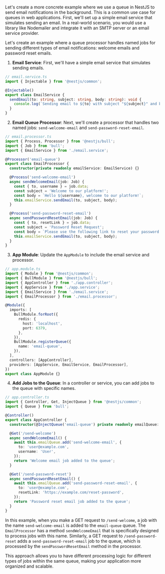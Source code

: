 Let's create a more concrete example where we use a queue in NestJS to send email notifications in the background. This is a common use case for queues in web applications. First, we'll set up a simple email service that simulates sending an email. In a real-world scenario, you would use a library like Nodemailer and integrate it with an SMTP server or an email service provider.

Let's create an example where a queue processor handles named jobs for sending different types of email notifications: welcome emails and password reset emails.

1. **Email Service**: First, we'll have a simple email service that simulates sending emails.

```typescript
// email.service.ts
import { Injectable } from '@nestjs/common';

@Injectable()
export class EmailService {
  sendEmail(to: string, subject: string, body: string): void {
    console.log(`Sending email to ${to} with subject "${subject}" and body "${body}"`);
  }
}
```

2. **Email Queue Processor**: Next, we'll create a processor that handles two named jobs: `send-welcome-email` and `send-password-reset-email`.

```typescript
// email.processor.ts
import { Process, Processor } from '@nestjs/bull';
import { Job } from 'bull';
import { EmailService } from './email.service';

@Processor('email-queue')
export class EmailProcessor {
  constructor(private readonly emailService: EmailService) {}

  @Process('send-welcome-email')
  async sendWelcomeEmail(job: Job) {
    const { to, username } = job.data;
    const subject = 'Welcome to our platform!';
    const body = `Hello ${username}, welcome to our platform!`;
    this.emailService.sendEmail(to, subject, body);
  }

  @Process('send-password-reset-email')
  async sendPasswordResetEmail(job: Job) {
    const { to, resetLink } = job.data;
    const subject = 'Password Reset Request';
    const body = `Please use the following link to reset your password: ${resetLink}`;
    this.emailService.sendEmail(to, subject, body);
  }
}
```

3. **App Module**: Update the `AppModule` to include the email service and processor.

```typescript
// app.module.ts
import { Module } from '@nestjs/common';
import { BullModule } from '@nestjs/bull';
import { AppController } from './app.controller';
import { AppService } from './app.service';
import { EmailService } from './email.service';
import { EmailProcessor } from './email.processor';

@Module({
  imports: [
    BullModule.forRoot({
      redis: {
        host: 'localhost',
        port: 6379,
      },
    }),
    BullModule.registerQueue({
      name: 'email-queue',
    }),
  ],
  controllers: [AppController],
  providers: [AppService, EmailService, EmailProcessor],
})
export class AppModule {}
```

4. **Add Jobs to the Queue**: In a controller or service, you can add jobs to the queue with specific names.

```typescript
// app.controller.ts
import { Controller, Get, InjectQueue } from '@nestjs/common';
import { Queue } from 'bull';

@Controller()
export class AppController {
  constructor(@InjectQueue('email-queue') private readonly emailQueue: Queue) {}

  @Get('/send-welcome')
  async sendWelcomeEmail() {
    await this.emailQueue.add('send-welcome-email', {
      to: 'user@example.com',
      username: 'User',
    });
    return 'Welcome email job added to the queue';
  }

  @Get('/send-password-reset')
  async sendPasswordResetEmail() {
    await this.emailQueue.add('send-password-reset-email', {
      to: 'user@example.com',
      resetLink: 'https://example.com/reset-password',
    });
    return 'Password reset email job added to the queue';
  }
}
```

In this example, when you make a GET request to `/send-welcome`, a job with the name `send-welcome-email` is added to the `email-queue` queue. The `EmailProcessor` has a method `sendWelcomeEmail` that is specifically designed to process jobs with this name. Similarly, a GET request to `/send-password-reset` adds a `send-password-reset-email` job to the queue, which is processed by the `sendPasswordResetEmail` method in the processor.

This approach allows you to have different processing logic for different types of jobs within the same queue, making your application more organized and scalable.